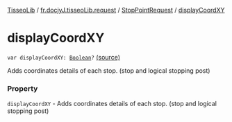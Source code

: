 [TisseoLib](../../index.md) / [fr.docjyJ.tisseoLib.request](../index.md) / [StopPointRequest](index.md) / [displayCoordXY](./display-coord-x-y.md)

# displayCoordXY

`var displayCoordXY: `[`Boolean`](https://kotlinlang.org/api/latest/jvm/stdlib/kotlin/-boolean/index.html)`?` [(source)](https://github.com/docjyj/tisseoLib/tree/master/src/main/kotlin/fr/docjyJ/tisseoLib/request/StopPointRequest.kt#L37)

Adds coordinates details of each stop. (stop and logical stopping post)

### Property

`displayCoordXY` - Adds coordinates details of each stop. (stop and logical stopping post)